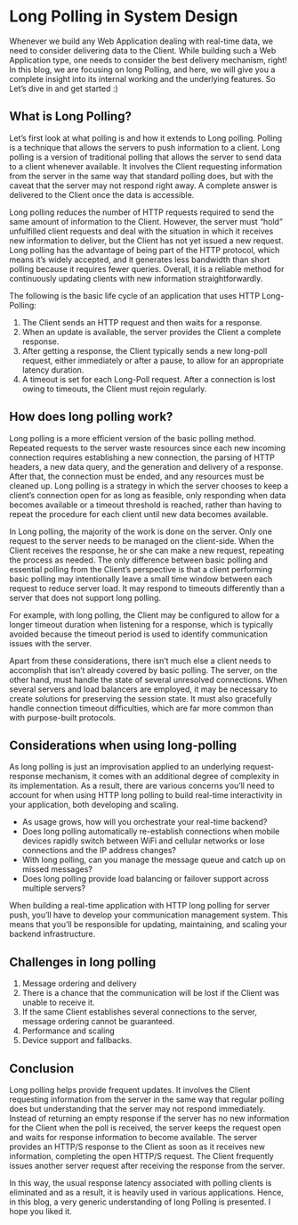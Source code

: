 # Long Polling in System Design

Whenever we build any Web Application dealing with real-time data, we need to consider delivering data to the Client. While building such a Web Application type, one needs to consider the best delivery mechanism, right! In this blog, we are focusing on long Polling, and here, we will give you a complete insight into its internal working and the underlying features. So Let’s dive in and get started :)

## What is Long Polling?

Let’s first look at what polling is and how it extends to Long polling. Polling is a technique that allows the servers to push information to a client. Long polling is a version of traditional polling that allows the server to send data to a client whenever available. It involves the Client requesting information from the server in the same way that standard polling does, but with the caveat that the server may not respond right away. A complete answer is delivered to the Client once the data is accessible.

Long polling reduces the number of HTTP requests required to send the same amount of information to the Client. However, the server must “hold” unfulfilled client requests and deal with the situation in which it receives new information to deliver, but the Client has not yet issued a new request. Long polling has the advantage of being part of the HTTP protocol, which means it’s widely accepted, and it generates less bandwidth than short polling because it requires fewer queries. Overall, it is a reliable method for continuously updating clients with new information straightforwardly.

The following is the basic life cycle of an application that uses HTTP Long-Polling:
1. The Client sends an HTTP request and then waits for a response.
2. When an update is available, the server provides the Client a complete response.
3. After getting a response, the Client typically sends a new long-poll request, either immediately or after a pause, to allow for an appropriate latency duration.
4. A timeout is set for each Long-Poll request. After a connection is lost owing to timeouts, the Client must rejoin regularly.

## How does long polling work?

Long polling is a more efficient version of the basic polling method. Repeated requests to the server waste resources since each new incoming connection requires establishing a new connection, the parsing of HTTP headers, a new data query, and the generation and delivery of a response. After that, the connection must be ended, and any resources must be cleaned up. Long polling is a strategy in which the server chooses to keep a client’s connection open for as long as feasible, only responding when data becomes available or a timeout threshold is reached, rather than having to repeat the procedure for each client until new data becomes available.

In Long polling, the majority of the work is done on the server. Only one request to the server needs to be managed on the client-side. When the Client receives the response, he or she can make a new request, repeating the process as needed. The only difference between basic polling and essential polling from the Client’s perspective is that a client performing basic polling may intentionally leave a small time window between each request to reduce server load. It may respond to timeouts differently than a server that does not support long polling.

For example, with long polling, the Client may be configured to allow for a longer timeout duration when listening for a response, which is typically avoided because the timeout period is used to identify communication issues with the server.

Apart from these considerations, there isn’t much else a client needs to accomplish that isn’t already covered by basic polling. The server, on the other hand, must handle the state of several unresolved connections. When several servers and load balancers are employed, it may be necessary to create solutions for preserving the session state. It must also gracefully handle connection timeout difficulties, which are far more common than with purpose-built protocols.

## Considerations when using long-polling

As long polling is just an improvisation applied to an underlying request-response mechanism, it comes with an additional degree of complexity in its implementation. As a result, there are various concerns you’ll need to account for when using HTTP long polling to build real-time interactivity in your application, both developing and scaling.
- As usage grows, how will you orchestrate your real-time backend?
- Does long polling automatically re-establish connections when mobile devices rapidly switch between WiFi and cellular networks or lose connections and the IP address changes?
- With long polling, can you manage the message queue and catch up on missed messages?
- Does long polling provide load balancing or failover support across multiple servers?

When building a real-time application with HTTP long polling for server push, you’ll have to develop your communication management system. This means that you’ll be responsible for updating, maintaining, and scaling your backend infrastructure.

## Challenges in long polling

1. Message ordering and delivery
2. There is a chance that the communication will be lost if the Client was unable to receive it.
3. If the same Client establishes several connections to the server, message ordering cannot be guaranteed.
4. Performance and scaling
5. Device support and fallbacks.

## Conclusion

Long polling helps provide frequent updates. It involves the Client requesting information from the server in the same way that regular polling does but understanding that the server may not respond immediately. Instead of returning an empty response if the server has no new information for the Client when the poll is received, the server keeps the request open and waits for response information to become available. The server provides an HTTP/S response to the Client as soon as it receives new information, completing the open HTTP/S request. The Client frequently issues another server request after receiving the response from the server.

In this way, the usual response latency associated with polling clients is eliminated and as a result, it is heavily used in various applications. Hence, in this blog, a very generic understanding of long Polling is presented. I hope you liked it.

